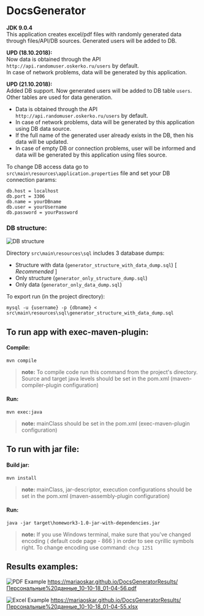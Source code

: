 # DocsGenerator
**JDK 9.0.4**  <br/>
This application creates excel/pdf files with randomly generated data through files/API/DB sources.
Generated users will be added to DB.

**UPD (18.10.2018):** <br/>
Now data is obtained through the API `http://api.randomuser.oskerko.ru/users` by default.<br/>
In case of network problems, data will be generated by this application.

**UPD (21.10.2018):** <br/>
Added DB support. Now generated users will be added to DB table `users`. <br/>
Other tables are used for data generation. <br/>

* Data is obtained through the API `http://api.randomuser.oskerko.ru/users` by default.<br/>
* In case of network problems, data will be generated by this application using DB data source.<br/>
* If the full name of the generated user already exists in the DB, then his data will be updated.<br/>
* In case of empty DB or connection problems, user will be informed and data will be generated by this application using files source.<br/>

To change DB access data go to `src\main\resources\application.properties` file and set your DB connection params:
```
db.host = localhost
db.port = 3306
db.name = yourDBname
db.user = yourUsername
db.password = yourPassword
```

### DB structure:

![DB structure](https://mariaoskar.github.io/DocsGeneratorResults/db_structure.jpg)
 
 Directory `src\main\resources\sql` includes 3 database dumps:

 * Structure with data (`generator_structure_with_data_dump.sql`) [ _Recommended_ ]
 * Only structure (`generator_only_structure_dump.sql`)
 * Only data (`generator_only_data_dump.sql`)
 
 To export run (in the project directory):
 
 ```
mysql -u {username} -p {dbname} < src\main\resources\sql\generator_structure_with_data_dump.sql
 ```
 
 
## To run app with exec-maven-plugin:
#### Compile:
```
mvn compile
```
> **note:** To compile code run this command from the project's directory. 
Source and target java levels should be set in the pom.xml (maven-compiler-plugin configuration)
#### Run:
```
mvn exec:java
```
> **note:** mainClass should be set in the pom.xml (exec-maven-plugin configuration)

## To run with jar file:
#### Build jar:
```
mvn install
```
> **note:** mainClass, jar-descriptor, execution configurations  should be set in the pom.xml (maven-assembly-plugin configuration)


#### Run:
```
java -jar target\homework3-1.0-jar-with-dependencies.jar
```

> **note:** If you use Windows terminal, make sure that you've changed encoding ( default code page - 866 ) in order to see cyrillic symbols right. 
To change encoding use command: `chcp 1251`

## Results examples:

![PDF Example](https://mariaoskar.github.io/DocsGeneratorResults/PDFTable.jpg)
<https://mariaoskar.github.io/DocsGeneratorResults/Персональные%20данные_10-10-18_01-04-56.pdf>

![Excel Example](https://mariaoskar.github.io/DocsGeneratorResults/excelTable.jpg)
<https://mariaoskar.github.io/DocsGeneratorResults/Персональные%20данные_10-10-18_01-04-55.xlsx>
